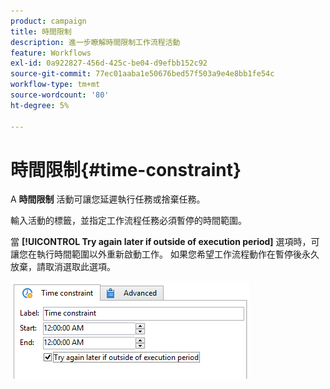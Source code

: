 ```yaml
---
product: campaign
title: 時間限制
description: 進一步瞭解時間限制工作流程活動
feature: Workflows
exl-id: 0a922827-456d-425c-be04-d9efbb152c92
source-git-commit: 77ec01aaba1e50676bed57f503a9e4e8bb1fe54c
workflow-type: tm+mt
source-wordcount: '80'
ht-degree: 5%

---
```


# 時間限制{#time-constraint}

A **時間限制** 活動可讓您延遲執行任務或捨棄任務。

輸入活動的標籤，並指定工作流程任務必須暫停的時間範圍。

當 **[!UICONTROL Try again later if outside of execution period]** 選項時，可讓您在執行時間範圍以外重新啟動工作。 如果您希望工作流程動作在暫停後永久放棄，請取消選取此選項。

![](assets/s_user_scheduled_wait.png)
